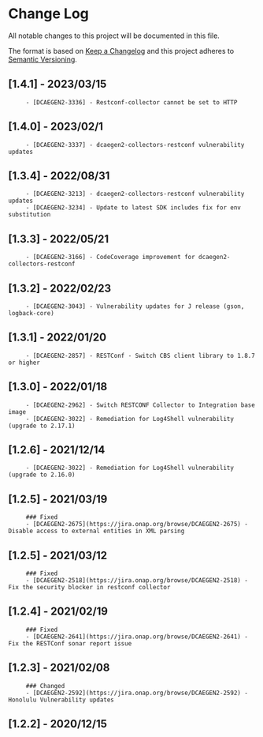 # Change Log
All notable changes to this project will be documented in this file.

The format is based on [Keep a Changelog](http://keepachangelog.com/)
and this project adheres to [Semantic Versioning](http://semver.org/).
## [1.4.1] - 2023/03/15
         - [DCAEGEN2-3336] - Restconf-collector cannot be set to HTTP

## [1.4.0] - 2023/02/1
         - [DCAEGEN2-3337] - dcaegen2-collectors-restconf vulnerability updates
       
## [1.3.4] - 2022/08/31
         - [DCAEGEN2-3213] - dcaegen2-collectors-restconf vulnerability updates
         - [DCAEGEN2-3234] - Update to latest SDK includes fix for env substitution

## [1.3.3] - 2022/05/21
         - [DCAEGEN2-3166] - CodeCoverage improvement for dcaegen2-collectors-restconf

## [1.3.2] - 2022/02/23
         - [DCAEGEN2-3043] - Vulnerability updates for J release (gson, logback-core)

## [1.3.1] - 2022/01/20
         - [DCAEGEN2-2857] - RESTConf - Switch CBS client library to 1.8.7 or higher

## [1.3.0] - 2022/01/18
         - [DCAEGEN2-2962] - Switch RESTCONF Collector to Integration base image
         - [DCAEGEN2-3022] - Remediation for Log4Shell vulnerability (upgrade to 2.17.1)

## [1.2.6] - 2021/12/14
         - [DCAEGEN2-3022] - Remediation for Log4Shell vulnerability (upgrade to 2.16.0)

## [1.2.5] - 2021/03/19
         ### Fixed
         - [DCAEGEN2-2675](https://jira.onap.org/browse/DCAEGEN2-2675) - Disable access to external entities in XML parsing

## [1.2.5] - 2021/03/12
         ### Fixed
         - [DCAEGEN2-2518](https://jira.onap.org/browse/DCAEGEN2-2518) - Fix the security blocker in restconf collector

## [1.2.4] - 2021/02/19
         ### Fixed
         - [DCAEGEN2-2641](https://jira.onap.org/browse/DCAEGEN2-2641) - Fix the RESTConf sonar report issue

## [1.2.3] - 2021/02/08
         ### Changed
         - [DCAEGEN2-2592](https://jira.onap.org/browse/DCAEGEN2-2592) - Honolulu Vulnerability updates

## [1.2.2] - 2020/12/15
